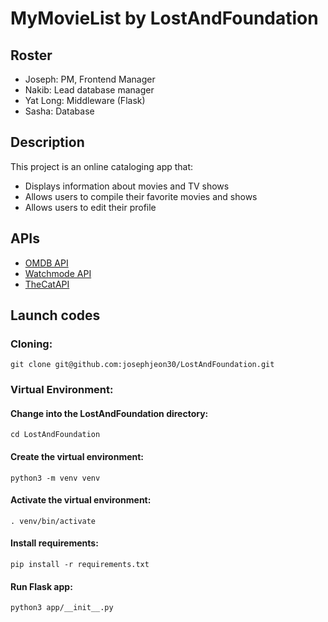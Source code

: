# MyMovieList by LostAndFoundation
## Roster
* Joseph: PM, Frontend Manager
* Nakib: Lead database manager 
* Yat Long: Middleware (Flask)
* Sasha: Database


## Description
This project is an online cataloging app that:
- Displays information about movies and TV shows
- Allows users to compile their favorite movies and shows
- Allows users to edit their profile

## APIs
- [OMDB API](https://github.com/stuy-softdev/notes-and-code/blob/main/api_kb/411_on_OMDbAPI.md)
- [Watchmode API](https://github.com/stuy-softdev/notes-and-code/blob/main/api_kb/411_on_WatchmodeAPI.md)
- [TheCatAPI](https://github.com/stuy-softdev/notes-and-code/blob/main/api_kb/411_on_CatAPI.md)

## Launch codes
### Cloning:
	git clone git@github.com:josephjeon30/LostAndFoundation.git
### Virtual Environment:
#### Change into the LostAndFoundation directory:
	cd LostAndFoundation
#### Create the virtual environment:
	python3 -m venv venv
#### Activate the virtual environment:
	. venv/bin/activate
#### Install requirements:
	pip install -r requirements.txt
#### Run Flask app:
	python3 app/__init__.py
